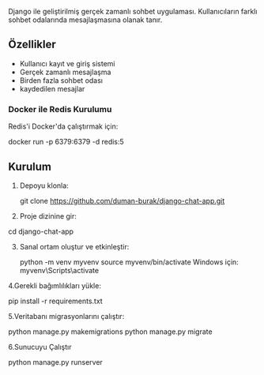 Django ile geliştirilmiş gerçek zamanlı sohbet uygulaması. Kullanıcıların farklı sohbet odalarında mesajlaşmasına olanak tanır.

## Özellikler

- Kullanıcı kayıt ve giriş sistemi
- Gerçek zamanlı mesajlaşma
- Birden fazla sohbet odası
- kaydedilen mesajlar

###  Docker ile Redis Kurulumu
Redis'i Docker'da çalıştırmak için:

docker run -p 6379:6379 -d redis:5


## Kurulum

1. Depoyu klonla:

   git clone https://github.com/duman-burak/django-chat-app.git

   
2. Proje dizinine gir:
   
  cd django-chat-app


3. Sanal ortam oluştur ve etkinleştir:

   python -m venv myvenv
   source myvenv/bin/activate
   Windows için: myvenv\Scripts\activate


4.Gerekli bağımlılıkları yükle:
   
  pip install -r requirements.txt


5.Veritabanı migrasyonlarını çalıştır:

  python manage.py makemigrations
  python manage.py migrate


6.Sunucuyu Çalıştır
  
  python manage.py runserver
